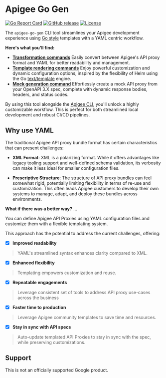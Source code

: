 # Apigee Go Gen
<!--
  Copyright 2024 Google LLC

  Licensed under the Apache License, Version 2.0 (the "License");
  you may not use this file except in compliance with the License.
  You may obtain a copy of the License at

       http://www.apache.org/licenses/LICENSE-2.0

  Unless required by applicable law or agreed to in writing, software
  distributed under the License is distributed on an "AS IS" BASIS,
  WITHOUT WARRANTIES OR CONDITIONS OF ANY KIND, either express or implied.
  See the License for the specific language governing permissions and
  limitations under the License.
-->

[![Go Report Card](https://goreportcard.com/badge/github.com/apigee/apigee-go-gen)](https://goreportcard.com/report/github.com/apigee/apigee-go-gen)
[![GitHub release](https://img.shields.io/github/v/release/apigee/apigee-go-gen)](https://github.com/apigee/apigee-go-gen/releases)
[![License](https://img.shields.io/badge/License-Apache%202.0-blue.svg)](https://opensource.org/licenses/Apache-2.0)

The `apigee-go-gen` CLI tool streamlines your Apigee development experience using [Go style](https://developer.hashicorp.com/nomad/tutorials/templates/go-template-syntax) templates with a YAML centric workflow.

**Here's what you'll find:**

* **[Transformation commands](./transform/index.md)** Easily convert between Apigee's API proxy format and YAML for better readability and management.
* **[Template rendering commands](./render/index.md)**  Enjoy powerful customization and dynamic configuration options, inspired by the flexibility of Helm using the Go [text/template](https://pkg.go.dev/text/template) engine.
* **[Mock generation command](./mock/commands/mock-oas.md)** Effortlessly create a mock API proxy from your OpenAPI 3.X spec, complete with dynamic response bodies, headers, and status codes.

By using this tool alongside the [Apigee CLI](https://github.com/apigee/apigeecli), you'll unlock a highly customizable workflow. This is perfect for both streamlined local development and robust CI/CD pipelines.


## Why use YAML 

The traditional Apigee API proxy bundle format has certain characteristics that can present challenges:

* **XML Format**: XML is a polarizing format. While it offers advantages like legacy tooling
  support and well-defined schema validation, its verbosity can make it less  ideal for smaller configuration files.

* **Prescriptive Structure**: The structure of API proxy bundles can feel somewhat rigid, potentially
  limiting flexibility in terms of re-use and customization. This often leads Apigee customers to develop their
  own systems to manage, adapt, and deploy these bundles across environments.

**What if there was a better way?** ...

You can define Apigee API Proxies using YAML configuration files and customize them with a flexible templating system.

This approach has the potential to address the current challenges, offering:

- [x] **Improved readability**
> YAML's streamlined syntax enhances clarity compared to XML.

- [x] **Enhanced flexibility**
> Templating empowers customization and reuse.

- [x] **Repeatable engagements**
> Leverage consistent set of tools to address API proxy use-cases across the business

- [x] **Faster time to production** 
> Leverage Apigee community templates to save time and resources.

- [x] **Stay in sync with API specs** 
> Auto-update templated API Proxies to stay in sync with the spec, while preserving customizations.

## Support

This is not an officially supported Google product.



